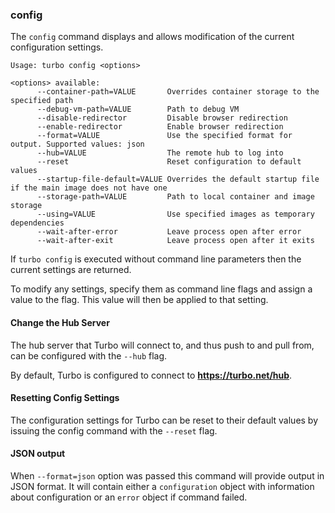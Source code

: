 ### config

The `config` command displays and allows modification of the current configuration settings.

```
Usage: turbo config <options>

<options> available:
      --container-path=VALUE       Overrides container storage to the specified path
      --debug-vm-path=VALUE        Path to debug VM
      --disable-redirector         Disable browser redirection
      --enable-redirector          Enable browser redirection
      --format=VALUE               Use the specified format for output. Supported values: json
      --hub=VALUE                  The remote hub to log into
      --reset                      Reset configuration to default values
      --startup-file-default=VALUE Overrides the default startup file if the main image does not have one
      --storage-path=VALUE         Path to local container and image storage
      --using=VALUE                Use specified images as temporary dependencies
      --wait-after-error           Leave process open after error
      --wait-after-exit            Leave process open after it exits
```

If `turbo config` is executed without command line parameters then the current settings are returned. 

To modify any settings, specify them as command line flags and assign a value to the flag. This value will then be applied to that setting. 

#### Change the Hub Server

The hub server that Turbo will connect to, and thus push to and pull from, can be configured with the `--hub` flag. 

By default, Turbo is configured to connect to **https://turbo.net/hub**.

#### Resetting Config Settings

The configuration settings for Turbo can be reset to their default values by issuing the config command with the `--reset` flag.

#### JSON output

When `--format=json` option was passed this command will provide output in JSON format. It will contain either a `configuration` object with information about configuration or an `error` object if command failed.